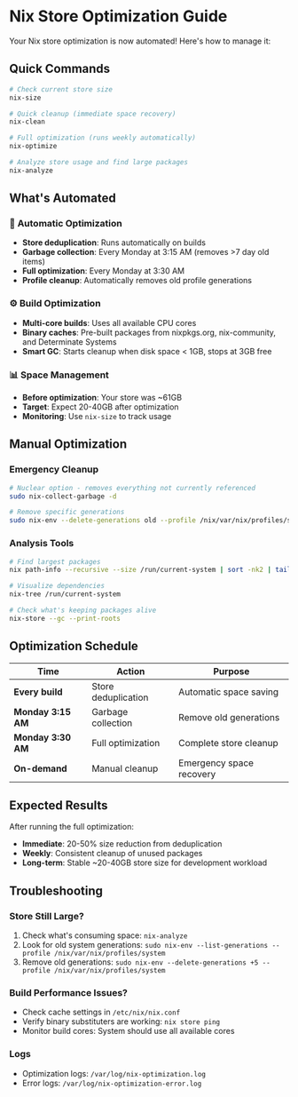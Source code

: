 # Nix Store Optimization Guide

Your Nix store optimization is now automated! Here's how to manage it:

## Quick Commands

```bash
# Check current store size
nix-size

# Quick cleanup (immediate space recovery)
nix-clean

# Full optimization (runs weekly automatically)
nix-optimize

# Analyze store usage and find large packages
nix-analyze
```

## What's Automated

### 🔄 **Automatic Optimization**
- **Store deduplication**: Runs automatically on builds
- **Garbage collection**: Every Monday at 3:15 AM (removes >7 day old items)
- **Full optimization**: Every Monday at 3:30 AM
- **Profile cleanup**: Automatically removes old profile generations

### ⚙️ **Build Optimization**
- **Multi-core builds**: Uses all available CPU cores
- **Binary caches**: Pre-built packages from nixpkgs.org, nix-community, and Determinate Systems
- **Smart GC**: Starts cleanup when disk space < 1GB, stops at 3GB free

### 📊 **Space Management**
- **Before optimization**: Your store was ~61GB
- **Target**: Expect 20-40GB after optimization
- **Monitoring**: Use `nix-size` to track usage

## Manual Optimization

### Emergency Cleanup
```bash
# Nuclear option - removes everything not currently referenced
sudo nix-collect-garbage -d

# Remove specific generations
sudo nix-env --delete-generations old --profile /nix/var/nix/profiles/system
```

### Analysis Tools
```bash
# Find largest packages
nix path-info --recursive --size /run/current-system | sort -nk2 | tail -10

# Visualize dependencies
nix-tree /run/current-system

# Check what's keeping packages alive
nix-store --gc --print-roots
```

## Optimization Schedule

| Time | Action | Purpose |
|------|--------|---------|
| **Every build** | Store deduplication | Automatic space saving |
| **Monday 3:15 AM** | Garbage collection | Remove old generations |
| **Monday 3:30 AM** | Full optimization | Complete store cleanup |
| **On-demand** | Manual cleanup | Emergency space recovery |

## Expected Results

After running the full optimization:
- **Immediate**: 20-50% size reduction from deduplication
- **Weekly**: Consistent cleanup of unused packages
- **Long-term**: Stable ~20-40GB store size for development workload

## Troubleshooting

### Store Still Large?
1. Check what's consuming space: `nix-analyze`
2. Look for old system generations: `sudo nix-env --list-generations --profile /nix/var/nix/profiles/system`
3. Remove old generations: `sudo nix-env --delete-generations +5 --profile /nix/var/nix/profiles/system`

### Build Performance Issues?
- Check cache settings in `/etc/nix/nix.conf`
- Verify binary substituters are working: `nix store ping`
- Monitor build cores: System should use all available cores

### Logs
- Optimization logs: `/var/log/nix-optimization.log`
- Error logs: `/var/log/nix-optimization-error.log`